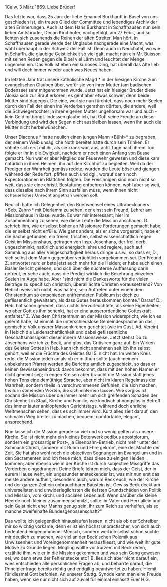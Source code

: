  1Calw, 3 März 1869.
Liebe Brüder!

Das letzte war, dass 25 Jan. der liebe Emanuel Burkhardt in Basel von uns geschieden ist, ein treues Glied der Committee und lebendiges Archiv der alten Erinnerungen. Auch ist dem Hans Burkhardt in Schaffhausen nun sein lieber Amtsbruder, Decan Kirchhofer, nachgefolgt, am 27 Febr., und so lichten sich zusehends die Reihen der alten Streiter. Man hört, in Schaffhausen gerade werde der Unglaube nachgerade eine Macht, was wohl überhaupt in der Schweiz der Fall ist. Denn auch in Neuchatel, wo wie in Schaffh. die glaubige Geistlichkeit so viel galt, macht nun ein Mr. Buisson mit seinen Reden gegen die Bibel viel Lärm und leuchtet der Menge ungemein ein. Das Volk ist eben ein kurioses Ding, hat überall das Alte lieb und will doch immer wieder auch was Neues haben.

Im letzten Jahr trat unsere katholische Magd <Maurus>* in der hiesigen Kirche zum evangelischen Glauben über, wofür sie von ihrer Mutter (am badischen Bodensee) sehr mitgenommen wurde. Jetzt hat ein hiesiger Bruder diese Aloisia sich zur Braut erkoren; es geht aber etwas schwer, denn beide Mütter sind dagegen. Die eine, weil sie nun fürchtet, dass noch mehr Seelen durch den Fall der einen ins Verderben gerathen dürften, die andere, weil die Schwiegertochter ja ihrer eigenen Mutter ungehorsam war und auch - kein Geld mitbringt. Indessen glaube ich, hat Gott seine Freude an dieser Verbindung und wird den Segen nicht ausbleiben lassen, wenn ihn auch die Mütter nicht herbeiwünschen.

Unser Diaconus <Schmidt>* hatte neulich einen jungen Mann <Bühl>* zu begraben, der seinem Weib unsägliche Noth bereitet hatte durch sein Trinken. Er söhnte sich erst mit ihr, als sie krank war, aus, acht Tage nach ihrem Tod folgte er ihr in die Ewigkeit, nachdem er noch einen Anfang von Busse gemacht. Nun war er aber Mitglied der Feuerwehr gewesen und diese kam natürlich in ihren Helmen, ihn auf den Kirchhof zu begleiten. Weil da der Prediger der Wahrheit gemäss redete, wurden die Leute böse und giengen während der Rede fort, pfiffen auch und dgl., worauf dann noch Expectorationen im Blättchen folgten. Die Freisinnigen sind noch nicht so weit, dass sie eine christl. Bestattung entbehren können, wohl aber so weit, dass dieselbe nach ihrem Sinn ausfallen muss, wenn ihnen nicht schauerliches Unrecht angethan werden soll.

Neulich hatte ich Gelegenheit den Briefwechsel eines Ultrabeckianers <Seb. Zahn>* mit Dierlamm zu sehen, der einst sein Freund, Lehrer am Missionshaus in Basel wurde. Es war mir interessant, hier im Zusammenhang zu sehen, wie diese Leute die Mission anschauen. D. schrieb ihm, wie er selbst bisher an Missionare Forderungen gemacht habe, die er selbst nicht erfülle. Wie ganz anders, als er sichs vorgestellt, habe er die Sache gefunden, ein freien, frischen, selbst wissenschaftlich regen Geist im Missionshaus, getragen von Insp. Josenhans, der frei, derb, ungeschminkt, natürlich und energisch lehre und regiere, auch auf Sammlung aus aller Vielgeschäftigkeit heraus dringe u.s.w., so dass er, D., sich selbst dem Mann gegenüber verächtlich vorgekommen sei. Der Freund Z. antwortet nun: er bete jetzt auch mehr für die Heiden; er habe auch einen Basler Bericht gelesen, und sich über die nüchterne Auffassung darin gefreut, er sehe auch, dass die Predigt wirklich die Bekehrung einzelner Seelen im Auge habe. Aber "sind nicht die Dankesworte für die vielen Beiträge zu specifisch christlich, überall ächte Christen voraussetzend? Von Hebich weiss ich nicht, was halten, sein Auftreten unter einem dem Christenthum so entschieden entfremdeten Publicum ist doch zu geflissentlich gewaltsam, als dass Gutes herauskommen könnte." Darauf D.: Heb. hat schon geredet, dass nichts hervorleuchtete, als seine Eigenheiten; wo aber Gott es ihm schenkt, hat er eine ausserordentliche Gotteskraft entfaltet." Z. Was dem Christenthum an der Mission widerspricht, wie ich es gelernt habe, ist einmal: die unterschiedslose Gemeindesprache an das gemischte Volk unserer Massenkirchen gerichtet (wie im Gust. Ad. Verein) in Hebich die Leidenschaftlichkeit und dabei geflissentliche Geschäftsmässigkeit dieser innern Missionsweise. Jetzt stehst Du zu Josenhans wie ich zu Beck, und gibst das Critisiren ganz auf. Ein Wirken des Geistes Gottes in Heb. kann ich nicht annehmen seit ich ihn selbst gehört, weil er die Früchte des Geistes Gal 5. nicht hat. Im weiten Kreis redet die Mission jeden an als ob er mitthun sollte (auch meinem unbekehrten Pfarrer werden die Berichte amtlich zugeschickt, so dass er keinen Gewissenseindruck davon bekommt, dass mit den hohen Namen er nicht gemeint sei); in engen Kreisen aber braucht die Mission statt jenes hohen Tons eine demüthige Sprache, aber nicht im klaren Regelmass der Wahrheit, sondern theils in verschwommenen Gefühlen, die sich machen, theils in stehenden Worten, die sich einlernen lassen. Wie sorglos ist sodann die Mission über die immer mehr um sich greifenden Schäden der Christenheit in Staat, Kirche und Familie, wie kindisch ahnungslos in Betreff des immer lauter anklopfenden Gerichtstags, während doch ehrliche Weltmenschen sehen, dass es schlimmer wird. Kurz alles zielt darauf, den schmalen Weg breiter zu machen, bequem, comfortable, elegant, ansprechend.

Nun lasse ich die Mission gerade so viel und so wenig gelten als unsere Kirche. Sie ist nicht mehr ein kleines Botenwerk pedibus apostolorum, sondern ein grossartiger Post-, ja Eisenbahn-Betrieb, nicht mehr unter der Schmach Christi, sondern mit Ruhm und Ehre gekrönt, eine der Mächte der Zeit. Sie hat also wohl noch die objectiven Segnungen im Evangelium und in den Sacramenten und ich freue mich, dass diese zu einigen Heiden kommen; aber ebenso wie in der Kirche ist durch subjective Missgriffe das Verderben eingedrungen. Deine Briefe lehren mich, dass der Geist, der in eurem Hause weht, ein ungesunder ansteckender ist, was mir nun erst das meiste andere aufhellt, besonders auch, warum Beck euch, wie der Kirche und der ganzen Zeit ein unbrauchbarer Baustein ist. Gewiss Beck deckt am universellsten und unwiderleglichsten die tiefsten Grundschäden von Politik und Mission, vom kirchl. und socialen Leben auf. Wenn darüber die kleine Heerde noch kleiner zusammenschmilzt, sollte ihr Vater und Herr allein und sein Geist nicht eher Manns genug sein, ihr zum Reich zu verhelfen, als so manche zweifelhafte Bundesgenossenschaft?"

Das wollte ich gelegentlich hinauslaufen lassen, nicht als ob der Schreiber mir so wichtig vorkäme, denn er ist ein höchst unpractischer, von sich auch bedeutend eingenommener Mensch, sondern weil ich selbst schon suchte mir deutlich zu machen, wie viel an der Beck'schen Polemik aus Unwissenheit und Voreingenommenheit herausfliesst, und wie weit ihr gute Motive zu Grunde liegen. Mögling wollte vor kurzem mit Beck reden, erzählte ihm, wie er in die Mission gekommen und was sein Gang gewesen sei, wo denn etwa der Fehler stecke etc? B. lies sich aber nicht darauf ein, wies entschieden alle persönlichen Fragen ab, und beharrte darauf, die Principienfrage bereits richtig und endgiltig beantwortet zu haben. Hiemit für diesmal Gott befohlen. An unserer Stuttg. Synode kann man eine Freude haben, wenn sie nur nicht sich auf zuviel für einmal einlässt!
 Euer H.G.
